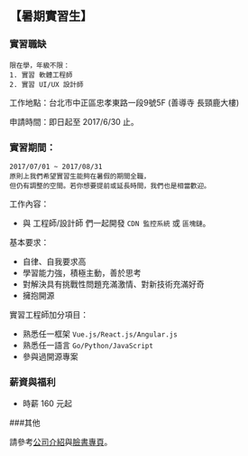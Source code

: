 ## 【暑期實習生】
### 實習職缺

    限在學，年級不限：
    1. 實習 軟體工程師
    2. 實習 UI/UX 設計師

工作地點：台北市中正區忠孝東路一段9號5F (善導寺 長頸鹿大樓)

申請時間：即日起至 2017/6/30 止。

### 實習期間：

    2017/07/01 ~ 2017/08/31
    原則上我們希望實習生能夠在暑假的期間全職，
    但仍有調整的空間。若你想要提前或延長時間，我們也是相當歡迎。

工作內容：

 * 與 工程師/設計師 們一起開發 `CDN 監控系統` 或 `區塊鏈`。

基本要求：

* 自律、自我要求高
* 學習能力強，積極主動，善於思考
* 對解決具有挑戰性問題充滿激情、對新技術充滿好奇
* 擁抱開源

實習工程師加分項目：

* 熟悉任一框架 `Vue.js/React.js/Angular.js`
* 熟悉任一語言 `Go/Python/JavaScript`
* 參與過開源專案

### 薪資與福利

 * 時薪 160 元起

###其他

請參考[公司介紹](http://cepave.com/welcome-to-join-us/)與[臉書專頁](https://www.facebook.com/CepaveInc/)。
